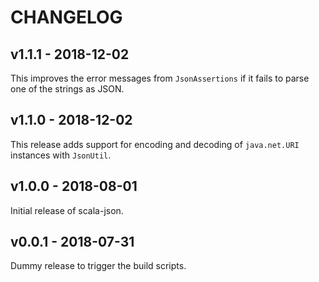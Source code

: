 # CHANGELOG

## v1.1.1 - 2018-12-02

This improves the error messages from `JsonAssertions` if it fails to parse one
of the strings as JSON.

## v1.1.0 - 2018-12-02

This release adds support for encoding and decoding of `java.net.URI` instances
with `JsonUtil`.

## v1.0.0 - 2018-08-01

Initial release of scala-json.

## v0.0.1 - 2018-07-31

Dummy release to trigger the build scripts.
